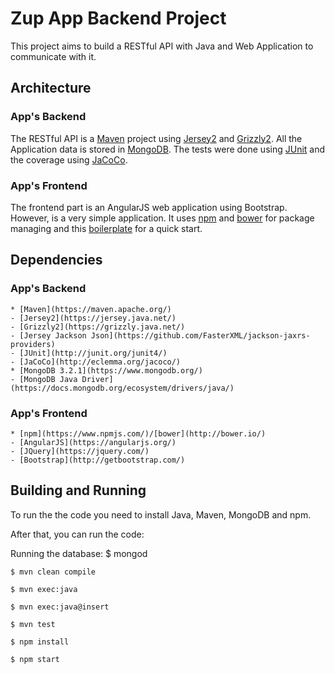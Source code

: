 # Zup App Backend Project

This project aims to build a RESTful API with Java and Web Application to communicate with it.

## Architecture

### App's Backend

The RESTful API is a [Maven](https://maven.apache.org/) project using [Jersey2](https://jersey.java.net/) and [Grizzly2](https://grizzly.java.net/).
All the Application data is stored in [MongoDB](https://www.mongodb.org/).
The tests were done using [JUnit](http://junit.org/junit4/) and the coverage using [JaCoCo](http://eclemma.org/jacoco/).

### App's Frontend

The frontend part is an AngularJS web application using Bootstrap. However, is a very simple application.
It uses [npm](https://www.npmjs.com/) and [bower](http://bower.io/) for package managing and this [boilerplate](https://github.com/angular/angular-seed) for a quick start.

## Dependencies

### App's Backend
    * [Maven](https://maven.apache.org/)
    - [Jersey2](https://jersey.java.net/)
    - [Grizzly2](https://grizzly.java.net/)
    - [Jersey Jackson Json](https://github.com/FasterXML/jackson-jaxrs-providers)
    - [JUnit](http://junit.org/junit4/)
    - [JaCoCo](http://eclemma.org/jacoco/)
    * [MongoDB 3.2.1](https://www.mongodb.org/)
    - [MongoDB Java Driver](https://docs.mongodb.org/ecosystem/drivers/java/)


### App's Frontend
    * [npm](https://www.npmjs.com/)/[bower](http://bower.io/)
    - [AngularJS](https://angularjs.org/)
    - [JQuery](https://jquery.com/)
    - [Bootstrap](http://getbootstrap.com/)

 ## Building and Running

 To run the the code you need to install Java, Maven, MongoDB and npm.

 After that, you can run the code:

Running the database:
    $ mongod

    $ mvn clean compile

    $ mvn exec:java

    $ mvn exec:java@insert

    $ mvn test

    $ npm install

    $ npm start
